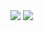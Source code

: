 <!--### Hi there 👋 -->

<img src="https://img.shields.io/badge/-239DFF?style=flat&logo=C&logoColor=white"/>
<img src="https://img.shields.io/badge/-00599C?style=flat&logo=C++&logoColor=black"/>

<!--
**rmscjf2002/rmscjf2002** is a ✨ _special_ ✨ repository because its `README.md` (this file) appears on your GitHub profile.

Here are some ideas to get you started:

- 🔭 I’m currently working on ...
- 🌱 I’m currently learning ...
- 👯 I’m looking to collaborate on ...
- 🤔 I’m looking for help with ...
- 💬 Ask me about ...
- 📫 How to reach me: ...
- 😄 Pronouns: ...
- ⚡ Fun fact: ...
-->
